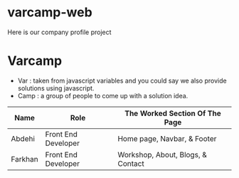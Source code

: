 # varcamp-web
Here is our company profile project

# Varcamp
- Var : taken from javascript variables and you could say we also provide solutions using javascript.
- Camp : a group of people to come up with a solution idea.

| Name    | Role                | The Worked Section Of The Page |
| ------- | ------------------- | ------------------------------ |
| Abdehi  | Front End Developer | Home page, Navbar, & Footer    |
| Farkhan | Front End Developer | Workshop, About, Blogs, & Contact |

